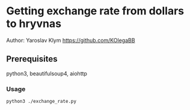 # Getting exchange rate from dollars to hryvnas
Author: Yaroslav Klym https://github.com/KOlegaBB
## Prerequisites

python3, beautifulsoup4, aiohttp

### Usage
```
python3 ./exchange_rate.py

```
